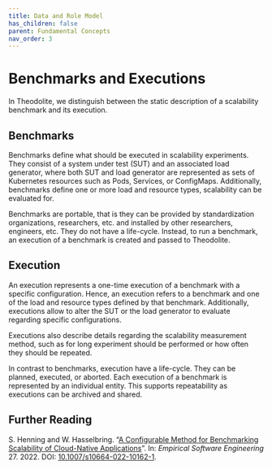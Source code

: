```yaml
---
title: Data and Role Model
has_children: false
parent: Fundamental Concepts
nav_order: 3
---
```


# Benchmarks and Executions

In Theodolite, we distinguish between the static description of a scalability benchmark and its execution.

## Benchmarks

Benchmarks define what should be executed in scalability experiments. They
consist of a system under test (SUT) and an associated load generator, where
both SUT and load generator are represented as sets of Kubernetes resources
such as Pods, Services, or ConfigMaps.
Additionally, benchmarks define one or more load and resource types, scalability
can be evaluated for.

[TODO]: # (Link to metrics)

Benchmarks are portable, that is they can be provided by standardization
organizations, researchers, etc. and installed by other researchers,
engineers, etc.
They do not have a life-cycle. Instead, to run a benchmark, an execution of a
benchmark is created and passed to Theodolite.

## Execution

An execution represents a one-time execution of a benchmark with a
specific configuration. Hence, an execution refers to a benchmark and one of
the load and resource types defined by that benchmark. Additionally, executions
allow to alter the SUT or the load generator to evaluate regarding specific
configurations.

Executions also describe details regarding the scalability measurement method,
such as for long experiment should be performed or how often they should be
repeated.

In contrast to benchmarks, execution have a life-cycle. They can be planned,
executed, or aborted. Each execution of a benchmark is represented by an
individual entity. This supports repeatability as executions can be archived
and shared.

## Further Reading

S. Henning and W. Hasselbring. “[A Configurable Method for Benchmarking Scalability of Cloud-Native Applications](https://doi.org/10.1007/s10664-022-10162-1)”. In: *Empirical Software Engineering* 27. 2022. DOI: [10.1007/s10664-022-10162-1](https://doi.org/10.1007/s10664-022-10162-1).
